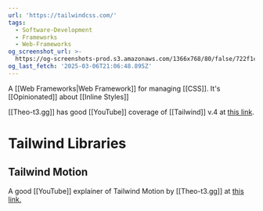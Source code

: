 ```yaml
---
url: 'https://tailwindcss.com/'
tags:
  - Software-Development
  - Frameworks
  - Web-Frameworks
og_screenshot_url: >-
  https://og-screenshots-prod.s3.amazonaws.com/1366x768/80/false/722f1c5535fdcd19675be752438115d292be21edb3c6b21b33aa27f54590ef46.jpeg
og_last_fetch: '2025-03-06T21:06:48.895Z'
---
```

A [[Web Frameworks|Web Framework]] for managing [[CSS]]. It's [[Opinionated]] about [[Inline Styles]]


[[Theo-t3.gg]] has good [[YouTube]] coverage of [[Tailwind]] v.4 at [this link](https://youtu.be/q55u3_Nj3Lw?si=vx5lFyilExipbhTe).



# Tailwind Libraries

## Tailwind Motion
A good [[YouTube]] explainer of Tailwind Motion by [[Theo-t3.gg]] at [this link.](https://youtu.be/gTi7whoLFGc?si=p6eirlndBFaYbhrA)

